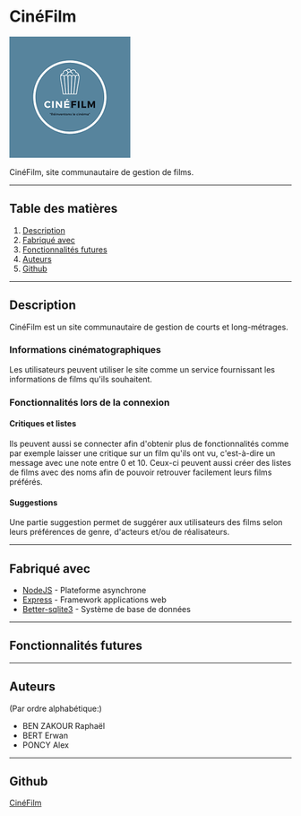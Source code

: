  # CinéFilm 
 
![LogoCineFilm](Cine-Film/src/public/images/logoPetitPopcorn.png)

CinéFilm, site communautaire de gestion de films.

***

## Table des matières

1. [Description](#description)
2. [Fabriqué avec](#Fabriqué_avec)
3. [Fonctionnalités futures](#Fonctionnalités_futures)
4. [Auteurs](#auteurs)
5. [Github](#Github)

***

## Description

CinéFilm est un site communautaire de gestion de courts et long-métrages.

### Informations cinématographiques

Les utilisateurs peuvent utiliser le site comme un service fournissant les informations de films qu'ils souhaitent.

### Fonctionnalités lors de la connexion

#### Critiques et listes

Ils peuvent aussi se connecter afin d'obtenir plus de fonctionnalités comme par exemple laisser une critique sur un film qu'ils ont vu, c'est-à-dire un message avec une note entre 0 et 10.
Ceux-ci peuvent aussi créer des listes de films avec des noms afin de pouvoir retrouver facilement leurs films préférés.

#### Suggestions

Une partie suggestion permet de suggérer aux utilisateurs des films selon leurs préférences de genre, d'acteurs et/ou de réalisateurs.

***

## Fabriqué avec

* [NodeJS](https://nodejs.org/en/) - Plateforme asynchrone 
* [Express](https://expressjs.com/fr/) - Framework applications web
* [Better-sqlite3](https://www.npmjs.com/package/better-sqlite3) - Système de base de données

***

## Fonctionnalités futures

***

## Auteurs

(Par ordre alphabétique:)

* BEN ZAKOUR Raphaël
* BERT Erwan
* PONCY Alex

***

## Github

[CinéFilm](https://github.com/Alex-vesp/CineFilm)